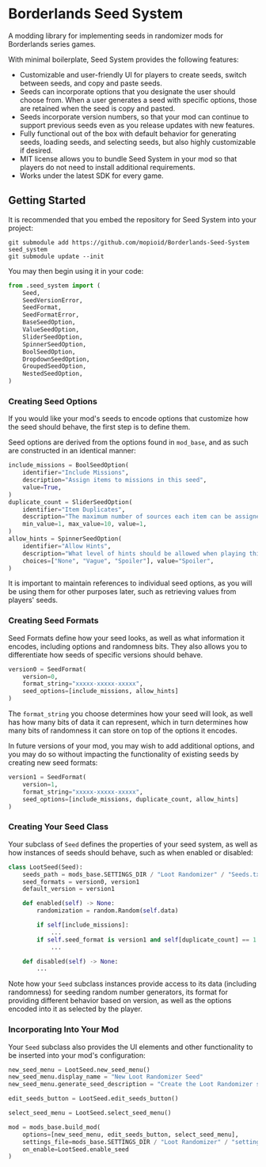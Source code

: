 # Borderlands Seed System

A modding library for implementing seeds in randomizer mods for Borderlands series games.

With minimal boilerplate, Seed System provides the following features:
- Customizable and user-friendly UI for players to create seeds, switch between seeds, and copy and paste seeds.
- Seeds can incorporate options that you designate the user should choose from. When a user generates a seed with specific options, those are retained when the seed is copy and pasted.
- Seeds incorporate version numbers, so that your mod can continue to support previous seeds even as you release updates with new features.
- Fully functional out of the box with default behavior for generating seeds, loading seeds, and selecting seeds, but also highly customizable if desired.
- MIT license allows you to bundle Seed System in your mod so that players do not need to install additional requirements.
- Works under the latest SDK for every game.

## Getting Started

It is recommended that you embed the repository for Seed System into your project:
```
git submodule add https://github.com/mopioid/Borderlands-Seed-System seed_system
git submodule update --init
```
You may then begin using it in your code:
```python
from .seed_system import (
    Seed,
    SeedVersionError,
    SeedFormat,
    SeedFormatError,
    BaseSeedOption,
    ValueSeedOption,
    SliderSeedOption,
    SpinnerSeedOption,
    BoolSeedOption,
    DropdownSeedOption,
    GroupedSeedOption,
    NestedSeedOption,
)
```

### Creating Seed Options

If you would like your mod's seeds to encode options that customize how the seed should behave, the first step is to define them.

Seed options are derived from the options found in `mod_base`, and as such are
constructed in an identical manner:
```python
include_missions = BoolSeedOption(
    identifier="Include Missions",
    description="Assign items to missions in this seed",
    value=True,
)
duplicate_count = SliderSeedOption(
    identifier="Item Duplicates",
    description="The maximum number of sources each item can be assigned",
    min_value=1, max_value=10, value=1,
)
allow_hints = SpinnerSeedOption(
    identifier="Allow Hints",
    description="What level of hints should be allowed when playing this seed",
    choices=["None", "Vague", "Spoiler"], value="Spoiler",
)
```
It is important to maintain references to individual seed options, as you will be using them for other purposes later, such as retrieving values from players' seeds.

### Creating Seed Formats

Seed Formats define how your seed looks, as well as what information it encodes, including options and randomness bits. They also allows you to differentiate how seeds of specific versions should behave.
```python
version0 = SeedFormat(
    version=0,
    format_string="xxxxx-xxxxx-xxxxx",
    seed_options=[include_missions, allow_hints]
)
```
The `format_string` you choose determines how your seed will look, as well has how many bits of data it can represent, which in turn determines how many bits of randomness it can store on top of the options it encodes.

In future versions of your mod, you may wish to add additional options, and you may do so without impacting the functionality of existing seeds by creating new seed formats:
```python
version1 = SeedFormat(
    version=1,
    format_string="xxxxx-xxxxx-xxxxx",
    seed_options=[include_missions, duplicate_count, allow_hints]
)
```

### Creating Your Seed Class

Your subclass of `Seed` defines the properties of your seed system, as well as how instances of seeds should behave, such as when enabled or disabled:
```python
class LootSeed(Seed):
    seeds_path = mods_base.SETTINGS_DIR / "Loot Randomizer" / "Seeds.txt"
    seed_formats = version0, version1
    default_version = version1

    def enabled(self) -> None:
        randomization = random.Random(self.data)

        if self[include_missions]:
            ...
        if self.seed_format is version1 and self[duplicate_count] == 1:
            ...

    def disabled(self) -> None:
        ...
```
Note how your `Seed` subclass instances provide access to its data (including randomness) for seeding random number generators, its format for providing different behavior based on version, as well as the options encoded into it as selected by the player.

### Incorporating Into Your Mod

Your `Seed` subclass also provides the UI elements and other functionality to be inserted into your mod's configuration:
```python
new_seed_menu = LootSeed.new_seed_menu()
new_seed_menu.display_name = "New Loot Randomizer Seed"
new_seed_menu.generate_seed_description = "Create the Loot Randomizer seed."

edit_seeds_button = LootSeed.edit_seeds_button()

select_seed_menu = LootSeed.select_seed_menu()

mod = mods_base.build_mod(
    options=[new_seed_menu, edit_seeds_button, select_seed_menu],
    settings_file=mods_base.SETTINGS_DIR / "Loot Randomizer" / "settings.json",
    on_enable=LootSeed.enable_seed
)
```
